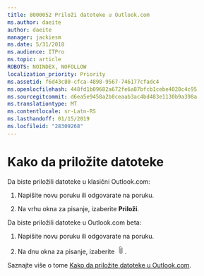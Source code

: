 ```yaml
---
title: 8000052 Priloži datoteke u Outlook.com
ms.author: daeite
author: daeite
manager: jackiesm
ms.date: 5/31/2018
ms.audience: ITPro
ms.topic: article
ROBOTS: NOINDEX, NOFOLLOW
localization_priority: Priority
ms.assetid: f6d43c80-cfca-4898-9567-746177cfadc4
ms.openlocfilehash: 448fd1b09682a672fe6a87bfcb1cebe4028c4c95
ms.sourcegitcommit: d6ea5e9458a2b8ceaab3ac4bd483e1130b9a398a
ms.translationtype: MT
ms.contentlocale: sr-Latn-RS
ms.lasthandoff: 01/15/2019
ms.locfileid: "28309268"
---
```

# <a name="how-to-attach-files"></a>Kako da priložite datoteke

Da biste priložili datoteke u klasični Outlook.com:
  
1. Napišite novu poruku ili odgovarate na poruku.
    
2. Na vrhu okna za pisanje, izaberite **Priloži**. 
    
Da biste priložili datoteke u Outlook.com beta:
  
1. Napišite novu poruku ili odgovarate na poruku.
    
2. Na dnu okna za pisanje, izaberite ![Priložite](media/da223d01-5fe6-448c-a3a3-e2b5262da4b9.png).
    
Saznajte više o tome [Kako da priložite datoteke u Outlook.com](https://go.microsoft.com/fwlink/p/?linkid=2001702&amp;clcid=0x409).
  

